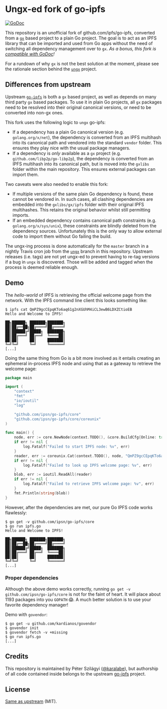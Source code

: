 # Ungx-ed fork of go-ipfs

[![GoDoc](https://godoc.org/github.com/ipsn/go-ipfs?status.svg)](https://godoc.org/github.com/ipsn/go-ipfs)

This repository is an unofficial fork of github.com/ipfs/go-ipfs, converted from a [`gx`](https://github.com/whyrusleeping/gx) based project to a plain Go project. The goal is to act as an IPFS library that can be imported and used from Go apps without the need of switching all dependency management over to `gx`. *As a bonus, this fork is [compatible with GoDoc](https://godoc.org/github.com/ipsn/go-ipfs)!*

For a rundown of why `gx` is not the best solution at the moment, please see the rationale section behind the [`ungx`](https://github.com/karalabe/ungx#why) project.

## Differences from upstream

Upstream [`go-ipfs`](github.com/ipfs/go-ipfs) is both a `gx` based project, as well as depends on many third party `gx` based packages. To use it in plain Go projects, all `gx` packages need to be resolved into their original canonical versions, or need to be converted into non-gx ones.

This fork uses the following logic to `ungx` go-ipfs:

 * If a dependency has a plain Go canonical version (e.g. `golang.org/x/net`), the dependency is converted from an IPFS multihash into its canonical path and vendored into the standard `vendor` folder. This ensures they play nice with the usual package managers.
 * If a dependency is *only* available as a `gx` project (e.g. `github.com/libp2p/go-libp2p`), the dependency is converted from an IPFS multihash into its canonical path, but is moved into the `gxlibs` folder within the main repository. This ensures external packages can import them.

Two caveats were also needed to enable this fork:

 * If multiple versions of the same plain Go dependency is found, these cannot be vendored in. In such cases, all clashing dependencies are embedded into the `gxlibs/gx/ipfs` folder with their original IPFS multihashes. This retains the original behavior whilst still permitting imports.
 * If an embedded dependency contains canonical path constraints (e.g. `golang.org/x/sys/unix`), these constraints are blindly deleted from the dependency sources. Unfortunately this is the only way to allow external code to import them without Go failing the build.

The ungx-ing process is done automatically for the `master` branch in a nightly Travis cron job from the [`ungx`](https://github.com/ipsn/go-ipfs/tree/ungx) branch in this repository. Upstream releases (i.e. tags) are not yet ungx-ed to prevent having to re-tag versions if a bug in `ungx` is discovered. Those will be added and tagged when the process is deemed reliable enough.

## Demo

The *hello-world* of IPFS is retrieving the official welcome page from the network. With the IPFS command line client this looks something like:

```
$ ipfs cat QmPZ9gcCEpqKTo6aq61g2nXGUhM4iCL3ewB6LDXZCtioEB
Hello and Welcome to IPFS!

██╗██████╗ ███████╗███████╗
██║██╔══██╗██╔════╝██╔════╝
██║██████╔╝█████╗  ███████╗
██║██╔═══╝ ██╔══╝  ╚════██║
██║██║     ██║     ███████║
╚═╝╚═╝     ╚═╝     ╚══════╝
[...]
```

Doing the same thing from Go is a bit more involved as it entails creating an ephemeral in-process IPFS node and using that as a gateway to retrieve the welcome page:

```go
package main

import (
	"context"
	"fmt"
	"io/ioutil"
	"log"

	"github.com/ipsn/go-ipfs/core"
	"github.com/ipsn/go-ipfs/core/coreunix"
)

func main() {
	node, err := core.NewNode(context.TODO(), &core.BuildCfg{Online: true})
	if err != nil {
		log.Fatalf("Failed to start IPFS node: %v", err)
	}
	reader, err := coreunix.Cat(context.TODO(), node, "QmPZ9gcCEpqKTo6aq61g2nXGUhM4iCL3ewB6LDXZCtioEB")
	if err != nil {
		log.Fatalf("Failed to look up IPFS welcome page: %v", err)
	}
	blob, err := ioutil.ReadAll(reader)
	if err != nil {
		log.Fatalf("Failed to retrieve IPFS welcome page: %v", err)
	}
	fmt.Println(string(blob))
}
```

However, after the dependencies are met, our pure Go IPFS code works flawlessly:

```
$ go get -v github.com/ipsn/go-ipfs/core
$ go run ipfs.go
Hello and Welcome to IPFS!

██╗██████╗ ███████╗███████╗
██║██╔══██╗██╔════╝██╔════╝
██║██████╔╝█████╗  ███████╗
██║██╔═══╝ ██╔══╝  ╚════██║
██║██║     ██║     ███████║
╚═╝╚═╝     ╚═╝     ╚══════╝
[...]
```

### Proper dependencies

Although the above demo works correctly, running `go get -v github.com/ipsn/go-ipfs/core` is not for the faint of heart. It will place about 1193 packages into you `GOPATH` :scream:. A much better solution is to use your favorite dependency manager!

Demo with `govendor`:

```
$ go get -u github.com/kardianos/govendor
$ govendor init
$ govendor fetch -v +missing
$ go run ipfs.go
[...]
```

## Credits

This repository is maintained by Péter Szilágyi ([@karalabe](https://github.com/karalabe)), but authorship of all code contained inside belongs to the upstream [go-ipfs](https://github.com/ipfs/go-ipfs) project.

## License

[Same as upstream](https://github.com/ipfs/go-ipfs#license) (MIT).
